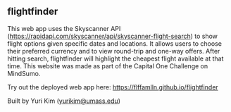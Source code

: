 ## flightfinder
This web app uses the Skyscanner API (https://rapidapi.com/skyscanner/api/skyscanner-flight-search) to show flight options given specific dates and locations. It allows users to choose their preferred currency and to view round-trip and one-way offers. After hitting search, flightfinder will highlight the cheapest flight available at that time. This website was made as part of the Capital One Challenge on MindSumo.

Try out the deployed web app here: https://flffamlln.github.io/flightfinder

Built by Yuri Kim (yurikim@umass.edu)
